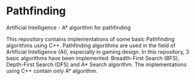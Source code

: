 # Pathfinding
Artificial Intelligence - A* algorithm for pathfinding


This repository contains implementations of some basic Pathfinding algorithms using C++. Pathfinding algorithms are used in the field of Artificial Intelligence (AI), especially in gaming design. In this repository, 3 basic algorithms have been implemented: Breadth-First Search (BFS), Depth-First Search (DFS) and A* Search algorithm. The implementations using C++ contain only A* algorithm. 
